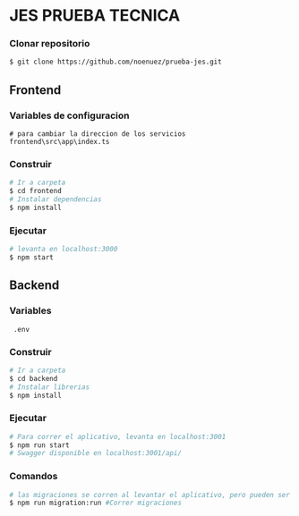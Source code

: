 # JES PRUEBA TECNICA

### Clonar repositorio

```bash
$ git clone https://github.com/noenuez/prueba-jes.git
```

## Frontend

### Variables de configuracion

```
# para cambiar la direccion de los servicios
frontend\src\app\index.ts
```

### Construir

```bash
# Ir a carpeta
$ cd frontend
# Instalar dependencias
$ npm install

```

### Ejecutar

```bash
# levanta en localhost:3000
$ npm start

```

## Backend

### Variables 

```
 .env
```

### Construir

```bash
# Ir a carpeta
$ cd backend
# Instalar librerias
$ npm install

```

### Ejecutar

```bash
# Para correr el aplicativo, levanta en localhost:3001
$ npm run start
# Swagger disponible en localhost:3001/api/
```

### Comandos

```bash
# las migraciones se corren al levantar el aplicativo, pero pueden ser ejecutadas bajo demanda de ser necesario
$ npm run migration:run #Correr migraciones
```